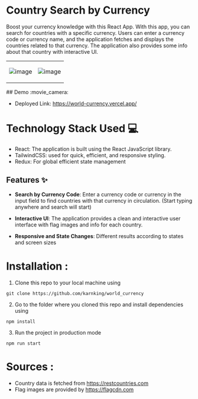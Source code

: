 # Country Search by Currency

Boost your currency knowledge with this React App.
With this app, you can search for countries with a specific currency. Users can enter a currency code or currency name, and the application fetches and displays the countries related to that currency. The application also provides some info about that country with interactive UI.
<table>
  <tr>
    <td>
      
![image](https://github.com/karnking/world_currency/assets/68837552/311869f2-5e04-42af-9039-6bc08eba292f)
      </td>
    <td>
      
  ![image](https://github.com/karnking/world_currency/assets/68837552/4319ea90-98aa-483b-a8bc-a9ac93a7c059)
      </td>
</tr>
</table>
## Demo :movie_camera:

- Deployed Link: https://world-currency.vercel.app/

# Technology Stack Used 💻

- React: The application is built using the React JavaScript library.
- TailwindCSS: used for quick, efficient, and responsive styling.
- Redux: For global efficient state management

## Features :sparkles:

- **Search by Currency Code**: Enter a currency code or currency in the input field to find countries with that currency in circulation. (Start typing anywhere and search will start)

- **Interactive UI**: The application provides a clean and interactive user interface with flag images and info for each country.

- **Responsive and State Changes**: Different results according to states and screen sizes 

# Installation :

1. Clone this repo to your local machine using

```
git clone https://github.com/karnking/world_currency
```

2. Go to the folder where you cloned this repo and install dependencies using

```
npm install
```

3. Run the project in production mode

```
npm run start
```

# Sources :

- Country data is fetched from https://restcountries.com
- Flag images are provided by https://flagcdn.com
